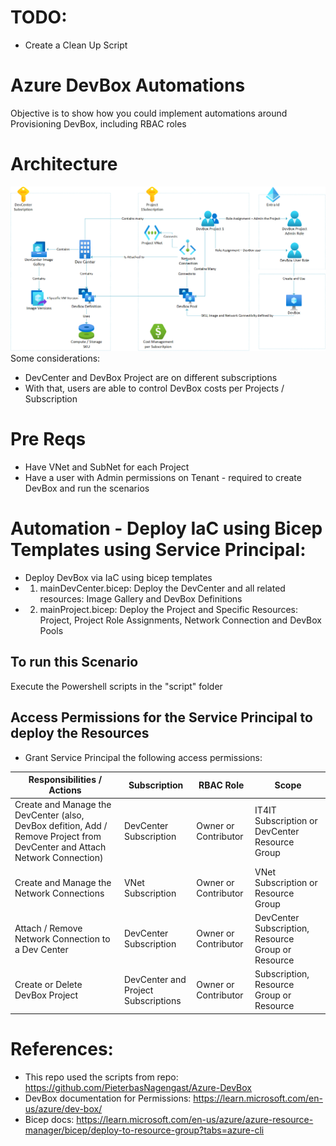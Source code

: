 # TODO:
- Create a Clean Up Script

# Azure DevBox Automations
Objective is to show how you could implement automations around Provisioning DevBox, including RBAC roles

# Architecture
![Architecture Diagram](diagram\Architecture.png)
Some considerations:
- DevCenter and DevBox Project are on different subscriptions
- With that, users are able to control DevBox costs per Projects / Subscription

# Pre Reqs
- Have VNet and SubNet for each Project
- Have a user with Admin permissions on Tenant - required to create DevBox and run the scenarios

# Automation - Deploy IaC using Bicep Templates using Service Principal:
- Deploy DevBox via IaC using bicep templates
- 1) mainDevCenter.bicep: Deploy the DevCenter and all related resources: Image Gallery and DevBox Definitions
- 2) mainProject.bicep: Deploy the Project and Specific Resources: Project, Project Role Assignments, Network Connection and DevBox Pools

## To run this Scenario
Execute the Powershell scripts in the "script" folder

## Access Permissions for the Service Principal to deploy the Resources 
- Grant Service Principal the following access permissions:
    
| Responsibilities / Actions            | Subscription       | RBAC Role            | Scope                                                  |
| ------------------------------------- | ------------------ | -------------------- | ------------------------------------------------------ |
| Create and Manage the DevCenter (also, DevBox defition, Add / Remove Project from DevCenter and Attach Network Connection)   | DevCenter Subscription | Owner or Contributor | IT4IT Subscription or DevCenter Resource Group         |
| Create and Manage the Network Connections | VNet Subscription | Owner or Contributor | VNet Subscription or Resource Group |
| Attach / Remove Network Connection to a Dev Center | DevCenter Subscription  | Owner or Contributor | DevCenter Subscription, Resource Group or Resource |
| Create or Delete DevBox Project | DevCenter and Project Subscriptions  | Owner or Contributor | Subscription, Resource Group or Resource |



# References:
- This repo used the scripts from repo: https://github.com/PieterbasNagengast/Azure-DevBox
- DevBox documentation for Permissions: https://learn.microsoft.com/en-us/azure/dev-box/ 
- Bicep docs: https://learn.microsoft.com/en-us/azure/azure-resource-manager/bicep/deploy-to-resource-group?tabs=azure-cli


